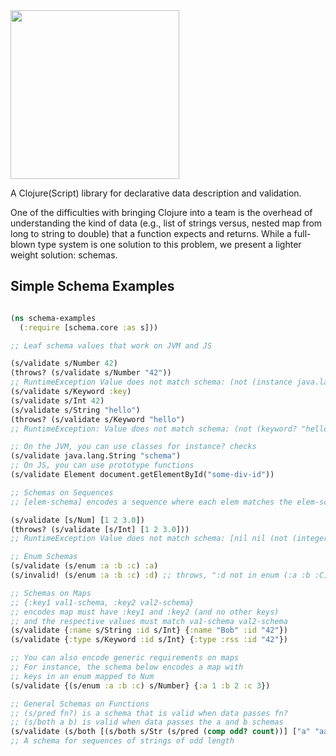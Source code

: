 <img src="https://raw.github.com/wiki/prismatic/schema/images/logo.png" width="270" />

A Clojure(Script) library for declarative data description and validation.

One of the difficulties with bringing Clojure into a team is the overhead of understanding the kind of data (e.g., list of strings versus, nested map from long to string to double) that a function expects and returns. While a full-blown type system is one solution to this problem, we present a lighter weight solution: schemas. 

## Simple Schema Examples



```clojure

(ns schema-examples
  (:require [schema.core :as s]))

;; Leaf schema values that work on JVM and JS

(s/validate s/Number 42)  
(throws? (s/validate s/Number "42"))
;; RuntimeException Value does not match schema: (not (instance java.lang.Number "42")) 
(s/validate s/Keyword :key) 
(s/validate s/Int 42) 
(s/validate s/String "hello")
(throws? (s/validate s/Keyword "hello")
;; RuntimeException: Value does not match schema: (not (keyword? "hello"))

;; On the JVM, you can use classes for instance? checks
(s/validate java.lang.String "schema")
;; On JS, you can use prototype functions 
(s/validate Element document.getElementById("some-div-id"))

;; Schemas on Sequences
;; [elem-schema] encodes a sequence where each elem matches the elem-schema

(s/validate [s/Num] [1 2 3.0])
(throws? (s/validate [s/Int] [1 2 3.0]))
;; RuntimeException Value does not match schema: [nil nil (not (integer? 3.0))]

;; Enum Schemas 
(s/validate (s/enum :a :b :c) :a)
(s/invalid! (s/enum :a :b :c) :d) ;; throws, ":d not in enum (:a :b :C)"

;; Schemas on Maps
;; {:key1 val1-schema, :key2 val2-schema}
;; encodes map must have :key1 and :key2 (and no other keys)
;; and the respective values must match va1-schema val2-schema
(s/validate {:name s/String :id s/Int} {:name "Bob" :id "42"})
(s/validate {:type s/Keyword :id s/Int} {:type :rss :id "42"})

;; You can also encode generic requirements on maps
;; For instance, the schema below encodes a map with
;; keys in an enum mapped to Num
(s/validate {(s/enum :a :b :c) s/Number} {:a 1 :b 2 :c 3})

;; General Schemas on Functions
;; (s/pred fn?) is a schema that is valid when data passes fn?
;; (s/both a b) is valid when data passes the a and b schemas
(s/validate (s/both [(s/both s/Str (s/pred (comp odd? count))] ["a" "aaa" "aaaaa"])
;; A schema for sequences of strings of odd length
```

